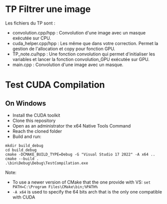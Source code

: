 
# TP Filtrer une image

Les fichiers du TP sont :
- convolution.cpp/hpp : Convolution d'une image avec un masque exécutée sur CPU.
- cuda_helper.cpp/hpp : Les même que dans votre correction. Permet la gestion de l'allocation et copy pour fonction GPU.
- TP_note.cu/hpp : Une fonction convolution qui permet d'initialiser les variables et lancer la fonction convolution_GPU exécutée sur GPU.
- main.cpp : Convolution d'une image avec un masque.

# Test CUDA Compilation

## On Windows
- Install the CUDA toolkit
- Clone this repository
- Open as an administrator the x64 Native Tools Command
- Reach the cloned folder
- Build and run:
```console
mkdir build_debug
cd build_debug
cmake -DCMAKE_BUILD_TYPE=Debug -G "Visual Studio 17 2022" -A x64 ..
cmake --build .
.\bin\Debug\Debug\TestCompilation.exe
```

Note:
- To use a newer version of CMake that the one provide with VS: `set PATH=C:\Program Files\CMake\bin;%PATH%`
- `-A x64` is used to specify the 64 bits arch that is the only one compatible with CUDA